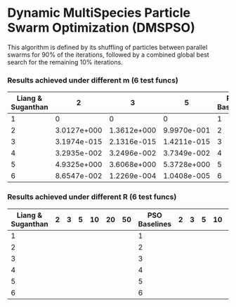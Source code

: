 # Dynamic MultiSpecies Particle Swarm Optimization (DMSPSO)

This algorithm is defined by its shuffling of particles between parallel swarms for 90% of the iterations, followed by a combined global best search for the remaining 10% iterations. 

### Results achieved under different m (6 test funcs)
| Liang & Suganthan  |  2 | 3 |  5 | PSO Baselines   | 2  | 3  | 5 |
|---                 |---|---|---|---              |---|---| ---|
|  1 | 0  |   0|  0 |  1| | | |
|  2 |  3.0127e+000 | 1.3612e+000  |  9.9970e-001 |  2  | | | |
|  3 |  3.1974e-015 | 2.1316e-015  |  1.4211e-015 |  3 | | | |
|  4 |  3.2935e-002 | 3.2496e-002  |  3.7349e-002 |  4| | | |
|  5 |  4.9325e+000 | 3.6068e+000  |  5.3728e+000 |  5  | | | |
|  6 |  8.6547e-002 | 1.2269e-004  |  1.0408e-005 |  6 | | | |

### Results achieved under different R (6 test funcs)
| Liang & Suganthan  |  2 | 3 |  5 | 10 | 20 | 50 | PSO Baselines   | 2  | 3  | 5 | 10 | 20 | 50|
|---|---|---|---|---|---|---|---|---|---|---|---|---|---|
|  1 |   |   |   |  | | | 1 | | | | | | |
|  2 |   |   |   |  | | | 2 | | | | | | |
|  3 |   |   |   |  | | | 3 | | | | | | |
|  4 |   |   |   |  | | | 4 | | | | | | |
|  5 |   |   |   |  | | | 5 | | | | | | |
|  6 |   |   |   |  | | | 6 | | | | | | |
